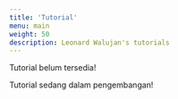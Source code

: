 ```yaml
---
title: 'Tutorial'
menu: main
weight: 50
description: Leonard Walujan's tutorials
---
```


Tutorial belum tersedia!

Tutorial sedang dalam pengembangan!
